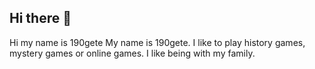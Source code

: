 ## Hi there 👋
Hi my name is 190gete 
My name is 190gete. I like to play history games, mystery games or online games. I like being with my family.
<!--
**190gete/190gete** is a ✨ _special_ ✨ repository because its `README.md` (this file) appears on your GitHub profile.

Here are some ideas to get you started:

- 🔭 I’m currently working ( I continue studying )
- 🌱 I’m currently learning in systems engineer
- 👯 I’m looking to collaborate on team
- 🤔 I’m looking for help with not for now
- 💬 Ask me about game history I think
- 📫 How to reach me: .
- 😄 Pronouns: :V
- ⚡ Fun fact: ...
-->
